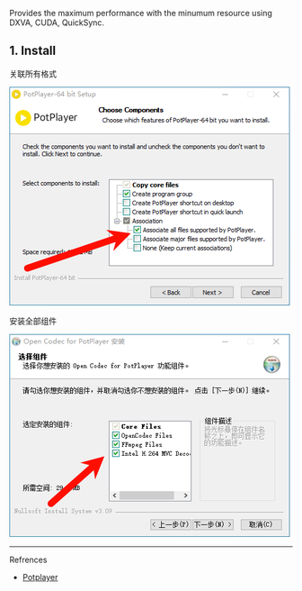 Provides the maximum performance with the minumum resource using DXVA, CUDA, QuickSync.

## 1. Install

关联所有格式

![关联所有格式](./../../../../../images/Potplayer/%E5%85%B3%E8%81%94%E6%89%80%E6%9C%89%E6%A0%BC%E5%BC%8F.png)

安装全部组件

![安装全部组件](./../../../../../images/Potplayer/%E5%AE%89%E8%A3%85%E5%85%A8%E9%83%A8%E7%BB%84%E4%BB%B6.png)

---

Refrences

- [Potplayer](https://potplayer.tv/)